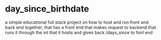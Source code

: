 # day_since_birthdate
a simple educational full stack project on how to host and run front and back end together, that has a front end that makes request to backend that runs it through the ml that it hosts and gives back /days_since to font end
